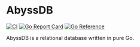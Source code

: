 # AbyssDB

[![CI](https://github.com/denpeshkov/abyss/actions/workflows/ci.yml/badge.svg)](https://github.com/denpeshkov/abyss/actions/workflows/ci.yml)
[![Go Report Card](https://goreportcard.com/badge/github.com/denpeshkov/abyss)](https://goreportcard.com/report/github.com/denpeshkov/abyss)
[![Go Reference](https://pkg.go.dev/badge/github.com/denpeshkov/abyss.svg)](https://pkg.go.dev/github.com/denpeshkov/abyss)

AbyssDB is a relational database written in pure Go.